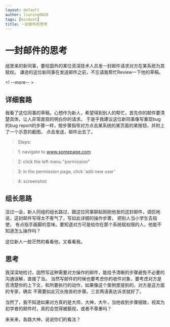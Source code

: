 ```yaml
---
layout: default
author: liuning0820
tags: [mindset]
title: 一封邮件的思考
---
```


# 一封邮件的思考

组里来的新同事，要给国外的某位资深技术人员发一封邮件请求对方在某系统为其赋权。
谦逊的这位新同事在发送邮件之前，不忘请我帮忙Review一下他的草稿。

<! --more-- >


## 详细套路

我看了这位同事的草稿，心想作为新人，希望得到别人的帮忙，首先你的邮件要清楚具体，让人非常直观的明白你的请求。
于是乎我建议这位新同事像写重现bug的bug report的步骤一样，按步骤指导对方点击某系统的某页面的某按钮，并附上了一个示意的截图。
点击发送，邮件出去了。

  > Steps:

  > 1: navigate to www.somepage.com

  > 2: click the left menu "permission" 

  > 3: in the permission page, click 'add new user'
  
  > 4: screenshot 

## 组长思路

没过一会，新人同组的组长路过，跟这位同事聊起刚刚他发的这封邮件，调侃地说，这封邮件写得太不客气了，写如此详细的操作步骤，
把别人当小学生去指使， 有点指手画脚的意味。要知道对方可是给你在那个系统赋权限的人，他能不知道怎么操作吗？

这位新人一脸茫然的看看他，又看看我。

## 思考

我深深地检讨，固然写这种需要对方操作的邮件，能给予清晰的步骤避免不必要的沟通误解，直接了当。
当然写邮件的时候也要考虑你的收件对象，要考虑对方是否清楚你的上下文，和所要执行的动作，如果像这个案例里提到的，对方是这方面的专家，确实
不需要如此冗长拖沓的步骤。三言两语表达诉求就好了。

当然了，我不知道如果对方真的是大师，大神，大牛，当他收到步骤细致，视其为初学者的邮件时，真的会觉得被藐视，或者不尊重吗？

来来来，各路大神，说说你们的看法？



